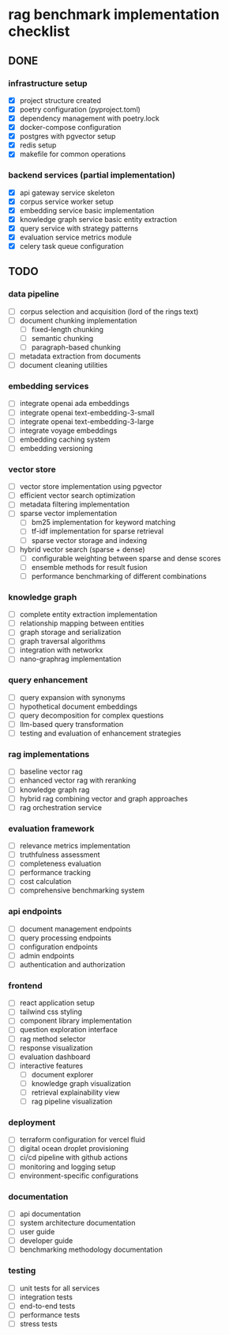 # rag benchmark implementation checklist

## DONE

### infrastructure setup
- [x] project structure created
- [x] poetry configuration (pyproject.toml)
- [x] dependency management with poetry.lock
- [x] docker-compose configuration
- [x] postgres with pgvector setup
- [x] redis setup
- [x] makefile for common operations

### backend services (partial implementation)
- [x] api gateway service skeleton
- [x] corpus service worker setup
- [x] embedding service basic implementation
- [x] knowledge graph service basic entity extraction
- [x] query service with strategy patterns
- [x] evaluation service metrics module
- [x] celery task queue configuration

## TODO

### data pipeline
- [ ] corpus selection and acquisition (lord of the rings text)
- [ ] document chunking implementation
  - [ ] fixed-length chunking
  - [ ] semantic chunking
  - [ ] paragraph-based chunking
- [ ] metadata extraction from documents
- [ ] document cleaning utilities

### embedding services
- [ ] integrate openai ada embeddings
- [ ] integrate openai text-embedding-3-small
- [ ] integrate openai text-embedding-3-large
- [ ] integrate voyage embeddings
- [ ] embedding caching system
- [ ] embedding versioning

### vector store
- [ ] vector store implementation using pgvector
- [ ] efficient vector search optimization
- [ ] metadata filtering implementation
- [ ] sparse vector implementation
  - [ ] bm25 implementation for keyword matching
  - [ ] tf-idf implementation for sparse retrieval
  - [ ] sparse vector storage and indexing
- [ ] hybrid vector search (sparse + dense)
  - [ ] configurable weighting between sparse and dense scores
  - [ ] ensemble methods for result fusion
  - [ ] performance benchmarking of different combinations

### knowledge graph
- [ ] complete entity extraction implementation
- [ ] relationship mapping between entities
- [ ] graph storage and serialization
- [ ] graph traversal algorithms
- [ ] integration with networkx
- [ ] nano-graphrag implementation

### query enhancement
- [ ] query expansion with synonyms
- [ ] hypothetical document embeddings
- [ ] query decomposition for complex questions
- [ ] llm-based query transformation
- [ ] testing and evaluation of enhancement strategies

### rag implementations
- [ ] baseline vector rag
- [ ] enhanced vector rag with reranking
- [ ] knowledge graph rag
- [ ] hybrid rag combining vector and graph approaches
- [ ] rag orchestration service

### evaluation framework
- [ ] relevance metrics implementation
- [ ] truthfulness assessment
- [ ] completeness evaluation
- [ ] performance tracking
- [ ] cost calculation
- [ ] comprehensive benchmarking system

### api endpoints
- [ ] document management endpoints
- [ ] query processing endpoints
- [ ] configuration endpoints
- [ ] admin endpoints
- [ ] authentication and authorization

### frontend
- [ ] react application setup
- [ ] tailwind css styling
- [ ] component library implementation
- [ ] question exploration interface
- [ ] rag method selector
- [ ] response visualization
- [ ] evaluation dashboard
- [ ] interactive features
  - [ ] document explorer
  - [ ] knowledge graph visualization
  - [ ] retrieval explainability view
  - [ ] rag pipeline visualization

### deployment
- [ ] terraform configuration for vercel fluid
- [ ] digital ocean droplet provisioning
- [ ] ci/cd pipeline with github actions
- [ ] monitoring and logging setup
- [ ] environment-specific configurations

### documentation
- [ ] api documentation
- [ ] system architecture documentation
- [ ] user guide
- [ ] developer guide
- [ ] benchmarking methodology documentation

### testing
- [ ] unit tests for all services
- [ ] integration tests
- [ ] end-to-end tests
- [ ] performance tests
- [ ] stress tests